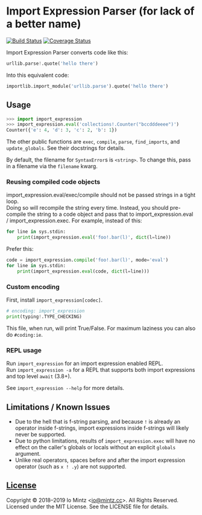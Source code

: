 # Import Expression Parser (for lack of a better name)

[![Build Status](https://img.shields.io/travis/iomintz/import-expression-parser/main.svg?label=tests)](https://travis-ci.org/iomintz/import-expression-parser)
[![Coverage Status](https://coveralls.io/repos/github/iomintz/import-expression-parser/badge.svg?branch=main)](https://coveralls.io/github/iomintz/import-expression-parser?branch=main)

Import Expression Parser converts code like this:

```py
urllib.parse!.quote('hello there')
```

Into this equivalent code:
```py
importlib.import_module('urllib.parse').quote('hello there')
```

## Usage

```py
>>> import import_expression
>>> import_expression.eval('collections!.Counter("bccdddeeee")')
Counter({'e': 4, 'd': 3, 'c': 2, 'b': 1})
```

The other public functions are `exec`, `compile`, `parse`, `find_imports`, and `update_globals`.
See their docstrings for details.

By default, the filename for `SyntaxError`s is `<string>`.
To change this, pass in a filename via the `filename` kwarg.

### Reusing compiled code objects

import_expression.eval/exec/compile should not be passed strings in a tight loop. \
Doing so will recompile the string every time. Instead, you should pre-compile the string to a code object
and pass that to import_expression.eval / import_expression.exec.
For example, instead of this:

```py
for line in sys.stdin:
	print(import_expression.eval('foo!.bar(l)', dict(l=line))
```

Prefer this:

```py
code = import_expression.compile('foo!.bar(l)', mode='eval')
for line in sys.stdin:
	print(import_expression.eval(code, dict(l=line)))
```

### Custom encoding

First, install `import_expression[codec]`.

```py
# encoding: import_expression
print(typing!.TYPE_CHECKING)
```

This file, when run, will print True/False. For maximum laziness you can also do `#coding:ie`.

### REPL usage

Run `import_expression` for an import expression enabled REPL. \
Run `import_expression -a` for a REPL that supports both import expressions and top level `await` (3.8+).

See `import_expression --help` for more details.

## Limitations / Known Issues

* Due to the hell that is f-string parsing, and because `!` is already an operator inside f-strings,
  import expressions inside f-strings will likely never be supported.
* Due to python limitations, results of `import_expression.exec` will have no effect on the caller's globals or locals
  without an explicit `globals` argument.
* Unlike real operators, spaces before and after the import expression operator (such as `x ! .y`) are not supported.

## [License](https://github.com/bmintz/import-expression-parser/blob/main/LICENSE)

Copyright © 2018–2019 Io Mintz <<io@mintz.cc>>. All Rights Reserved. \
Licensed under the MIT License. See the LICENSE file for details.
